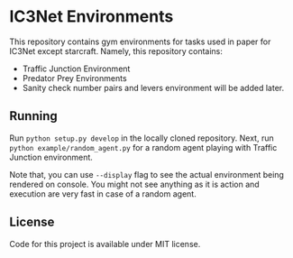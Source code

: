 # IC3Net Environments

This repository contains gym environments for tasks used in paper for IC3Net except starcraft. Namely, this repository contains:

- Traffic Junction Environment
- Predator Prey Environments
- Sanity check number pairs and levers environment will be added later.

## Running

Run `python setup.py develop` in the locally cloned repository.
Next, run `python example/random_agent.py` for a random agent playing with Traffic Junction environment.

Note that, you can use `--display` flag to see the actual environment being rendered on console. You might not see anything as it is action and execution are very fast in case of a random agent.

## License

Code for this project is available under MIT license.
